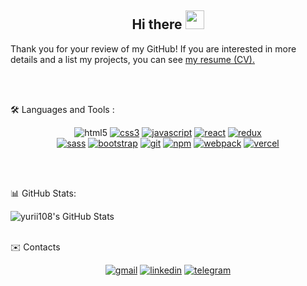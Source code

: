 <h2 align="center">
   Hi there <img src="https://i.imgur.com/u8HivgI.gif" width="30" />
</h2>

Thank you for your review of my GitHub!
If you are interested in more details and a list my projects, you can see [my resume (CV).](https://drive.google.com/file/d/1W_A1-Vb2RX-onAl-GP7DMZCX_BsyRzu8/view)

<br/>
<br/>

🛠️ Languages and Tools :

<p align="center" <a href="https://www.w3.org/html/" target="_blank"><img
      src="https://img.shields.io/badge/HTML5-E34F26?style=for-the-badge&logo=html5&logoColor=white" alt="html5"></a>
   <a href="https://www.w3.org/Style/CSS/" target="_blank"><img
         src="https://img.shields.io/badge/CSS3-1572B6?style=for-the-badge&logo=css3&logoColor=white" alt="css3"></a>
   <a href="https://developer.mozilla.org/en-US/docs/Web/JavaScript" target="_blank"><img
         src="https://img.shields.io/badge/JavaScript-323330?style=for-the-badge&logo=javascript&logoColor=F7DF1E"
         alt="javascript"></a>
   <a href="https://reactjs.org" target="_blank"><img
         src="https://img.shields.io/badge/React-20232A?style=for-the-badge&logo=react&logoColor=61DAFB"
         alt="react"></a>
   <a href="https://redux.js.org" target="_blank"><img src="https://img.shields.io/badge/Redux-593D88?style=for-the-badge&logo=redux&logoColor=white" alt="redux"></a>
   <br />
   <a href="https://sass-lang.com" target="_blank"><img
         src="https://img.shields.io/badge/Sass-CC6699?style=for-the-badge&logo=sass&logoColor=white" alt="sass"></a>
   <a href="https://getbootstrap.com" target="_blank"><img
         src="https://img.shields.io/badge/Bootstrap-563D7C?style=for-the-badge&logo=bootstrap&logoColor=white"
         alt="bootstrap"></a>
   <a href="https://git-scm.com" target="_blank"><img
         src="https://img.shields.io/badge/Git-F05032?style=for-the-badge&logo=git&logoColor=white" alt="git"></a>
   <a href="https://www.npmjs.com" target="_blank"><img
         src="https://img.shields.io/badge/npm-CB3837?style=for-the-badge&logo=npm&logoColor=white" alt="npm"></a>
   <a href="https://webpack.js.org" target="_blank"><img
         src="https://img.shields.io/badge/Webpack-8DD6F9?style=for-the-badge&logo=Webpack&logoColor=white"
         alt="webpack"></a>
   <a href="https://vercel.com" target="_blank"><img src="https://img.shields.io/badge/Vercel-000000?style=for-the-badge&logo=vercel&logoColor=white" alt="vercel"></a>
</p>

<br/>
<br/>

📊 GitHub Stats:

<img alt="yurii108's GitHub Stats" src="https://github-readme-stats.vercel.app/api/top-langs/?username=yurii108&langs_count=8&layout=compact" />

<br/>
<br/>

✉️ Contacts

<p align="center">
   <a href="mailto:paraska108@gmail.com"><img
         src="https://img.shields.io/badge/Gmail-D14836?style=for-the-badge&logo=gmail&logoColor=white" alt="gmail"></a>
   <a href="https://www.linkedin.com/in/paraska108" target="_blank"><img
         src="https://img.shields.io/badge/LinkedIn-0077B5?style=for-the-badge&logo=linkedin&logoColor=white"
         alt="linkedin"></a>
   <a href="https://t.me/YuriiPP" target="_blank"><img
         src="https://img.shields.io/badge/Telegram-2CA5E0?style=for-the-badge&logo=telegram&logoColor=white"
         alt="telegram"></a>
</p>




<!--
**Yurii108/yurii108** is a ✨ _special_ ✨ repository because its `README.md` (this file) appears on your GitHub profile.

Here are some ideas to get you started:

- 🔭 I’m currently working on ...
- 🌱 I’m currently learning ...
- 👯 I’m looking to collaborate on ...
- 🤔 I’m looking for help with ...
- 💬 Ask me about ...
- 📫 How to reach me: ...
- 😄 Pronouns: ...
- ⚡ Fun fact: ...
-->